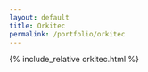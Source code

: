```yaml
---
layout: default
title: Orkitec
permalink: /portfolio/orkitec
---
```


<div class="row listrecent">
{% include_relative orkitec.html %}
</div>
